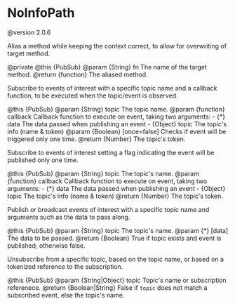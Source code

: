 # NoInfoPath
@version 2.0.6

Alias a method while keeping the context correct,
to allow for overwriting of target method.

@private
@this {PubSub}
@param {String} fn The name of the target method.
@return {function} The aliased method.

Subscribe to events of interest with a specific topic name and a
callback function, to be executed when the topic/event is observed.

@this {PubSub}
@param {String} topic The topic name.
@param {function} callback Callback function to execute on event, taking two arguments:
       - {*} data The data passed when publishing an event
       - {Object} topic  The topic's info (name & token)
@param {Boolean} [once=false] Checks if event will be triggered only one time.
@return {Number} The topic's token.

Subscribe to events of interest setting a flag
indicating the event will be published only one time.

@this {PubSub}
@param {String} topic The topic's name.
@param {function} callback Callback function to execute on event, taking two arguments:
       - {*} data The data passed when publishing an event
       - {Object} topic The topic's info (name & token)
@return {Number} The topic's token.

Publish or broadcast events of interest with a specific
topic name and arguments such as the data to pass along.

@this {PubSub}
@param {String} topic The topic's name.
@param {*} [data] The data to be passed.
@return {Boolean} True if topic exists and event is published; otherwise false.

Unsubscribe from a specific topic, based on the topic name,
or based on a tokenized reference to the subscription.

@this {PubSub}
@param {String|Object} topic Topic's name or subscription referenece.
@return {Boolean|String} False if `topic` does not match a subscribed event, else the topic's name.

